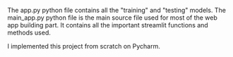 The app.py python file contains all the "training" and "testing" models. The main_app.py python file is the main source file used for most of the web app building part. It contains all the important streamlit functions and methods used.

I implemented this project from scratch on Pycharm.

